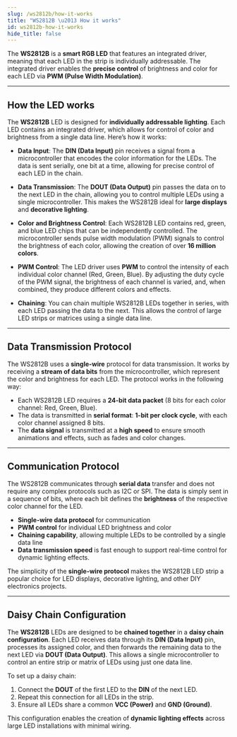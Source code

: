```yaml
---
slug: /ws2812b/how-it-works
title: "WS2812B \u2013 How it works"
id: ws2812b-how-it-works
hide_title: false
---
```

The **WS2812B** is a **smart RGB LED** that features an integrated driver, meaning that each LED in the strip is individually addressable. The integrated driver enables the **precise control** of brightness and color for each LED via **PWM (Pulse Width Modulation)**.

<CenteredImage src="/img/ws2812b/ws2812b-works.jpg" alt="WS2812B LED Strip in Action" caption="WS2812B LED Strip" width="500px" />

---

## How the LED works

The **WS2812B** LED is designed for **individually addressable lighting**. Each LED contains an integrated driver, which allows for control of color and brightness from a single data line. Here’s how it works:

- **Data Input**: The **DIN (Data Input)** pin receives a signal from a microcontroller that encodes the color information for the LEDs. The data is sent serially, one bit at a time, allowing for precise control of each LED in the chain.
  
- **Data Transmission**: The **DOUT (Data Output)** pin passes the data on to the next LED in the chain, allowing you to control multiple LEDs using a single microcontroller. This makes the WS2812B ideal for **large displays** and **decorative lighting**.

- **Color and Brightness Control**: Each WS2812B LED contains red, green, and blue LED chips that can be independently controlled. The microcontroller sends pulse width modulation (PWM) signals to control the brightness of each color, allowing the creation of over **16 million colors**.

<CenteredImage src="/img/ws2812b/color_control.jpg" alt="WS2812B LED Strip in Action" caption="WS2812B LED Strip Color Control" width="600px" />

- **PWM Control**: The LED driver uses **PWM** to control the intensity of each individual color channel (Red, Green, Blue). By adjusting the duty cycle of the PWM signal, the brightness of each channel is varied, and, when combined, they produce different colors and effects.

- **Chaining**: You can chain multiple WS2812B LEDs together in series, with each LED passing the data to the next. This allows the control of large LED strips or matrices using a single data line.

---

## Data Transmission Protocol

The WS2812B uses a **single-wire** protocol for data transmission. It works by receiving a **stream of data bits** from the microcontroller, which represent the color and brightness for each LED. The protocol works in the following way:

- Each WS2812B LED requires a **24-bit data packet** (8 bits for each color channel: Red, Green, Blue).
- The data is transmitted in **serial format**: **1-bit per clock cycle**, with each color channel assigned 8 bits.
- The **data signal** is transmitted at a **high speed** to ensure smooth animations and effects, such as fades and color changes.

---

## Communication Protocol

The WS2812B communicates through **serial data** transfer and does not require any complex protocols such as I2C or SPI. The data is simply sent in a sequence of bits, where each bit defines the **brightness** of the respective color channel for the LED.

- **Single-wire data protocol** for communication
- **PWM control** for individual LED brightness and color
- **Chaining capability**, allowing multiple LEDs to be controlled by a single data line
- **Data transmission speed** is fast enough to support real-time control for dynamic lighting effects.

The simplicity of the **single-wire protocol** makes the WS2812B LED strip a popular choice for LED displays, decorative lighting, and other DIY electronics projects.

---

## Daisy Chain Configuration

The **WS2812B** LEDs are designed to be **chained together** in a **daisy chain configuration**. Each LED receives data through its **DIN (Data Input)** pin, processes its assigned color, and then forwards the remaining data to the next LED via **DOUT (Data Output)**. This allows a single microcontroller to control an entire strip or matrix of LEDs using just one data line.

To set up a daisy chain:
1. Connect the **DOUT** of the first LED to the **DIN** of the next LED.
2. Repeat this connection for all LEDs in the strip.
3. Ensure all LEDs share a common **VCC (Power)** and **GND (Ground)**.

This configuration enables the creation of **dynamic lighting effects** across large LED installations with minimal wiring.